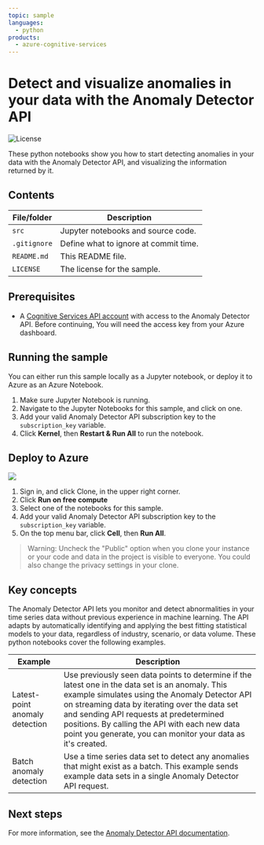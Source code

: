 ```yaml
---
topic: sample
languages:
  - python
products:
  - azure-cognitive-services
---
```


# Detect and visualize anomalies in your data with the Anomaly Detector API 

![License](https://img.shields.io/badge/license-MIT-green.svg)

These python notebooks show you how to start detecting anomalies in your data with the Anomaly Detector API, and visualizing the information returned by it. 

## Contents

| File/folder | Description |
|-------------|-------------|
| `src`       | Jupyter notebooks and source code. |
| `.gitignore` | Define what to ignore at commit time. |
| `README.md` | This README file. |
| `LICENSE`   | The license for the sample. |

## Prerequisites

- A [Cognitive Services API account](https://docs.microsoft.com/azure/cognitive-services/cognitive-services-apis-create-account) with access to the Anomaly Detector API. Before continuing, You will need the access key from your Azure dashboard.
## Running the sample

You can either run this sample locally as a Jupyter notebook, or deploy it to Azure as an Azure Notebook.

1. Make sure Jupyter Notebook is running.
2. Navigate to the Jupyter Notebooks for this sample, and click on one.
3. Add your valid Anomaly Detector API subscription key to the `subscription_key` variable.
4. Click **Kernel**, then **Restart & Run All** to run the notebook. 

## Deploy to Azure

<a href="https://notebooks.azure.com/AzureAnomalyDetection/projects/anomalydetector" target="_blank">
<img src="http://azuredeploy.net/deploybutton.png"/>
</a>

1. Sign in, and click Clone, in the upper right corner.
2. Click **Run on free compute**
3. Select one of the notebooks for this sample.
4. Add your valid Anomaly Detector API subscription key to the `subscription_key` variable.
5. On the top menu bar, click **Cell**, then **Run All**.

> Warning: Uncheck the "Public" option when you clone your instance or your code and data in the project is visible to everyone. You could also change the privacy settings in your clone.

## Key concepts

The Anomaly Detector API lets you monitor and detect abnormalities in your time series data without previous experience in machine learning. The API adapts by automatically identifying and applying the best fitting statistical models to your data, regardless of industry, scenario, or data volume. These python notebooks cover the following examples. 

|Example |Description  |
|---------|---------|
| Latest-point anomaly detection | Use previously seen data points to determine if the latest one in the data set is an anomaly. This example simulates using the Anomaly Detector API on streaming data by iterating over the data set and sending API requests at predetermined positions. By calling the API with each new data point you generate, you can monitor your data as it's created. |
|Batch anomaly detection  | Use a time series data set to detect any anomalies that might exist as a batch. This example sends example data sets in a single Anomaly Detector API request. |

## Next steps

For more information, see the [Anomaly Detector API documentation](https://aka.ms/anomaly-detector-documentation). 
